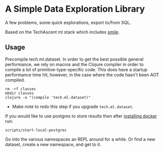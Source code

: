 # A Simple Data Exploration Library

A few problems, some quick explorations, export to/from SQL.

Based on the TechAscent ml stack which includes [smile](https://haifengl.github.io/).


## Usage

Precompile tech.ml.dataset.  In order to get the best possible general performance,
we rely on macros and the Clojure compiler in order to compile a lot of
primitive-type-specific code.  This does have a startup performance time hit, however, in
the case where the code hasn't been AOT compiled.

```console
rm -rf classes
mkdir classes
clojure -e "(compile 'tech.ml.dataset)"
```

- Make note to redo this step if you upgrade `tech.ml.dataset`.



If you would like to use postgres to store results then after 
[installing docker](https://docs.docker.com/get-docker/) run:

```console
scripts/start-local-postgres
```

Go into the various namespaces an REPL around for a while.  Or 
find a new dataset, create a new namespace, and get to it.
